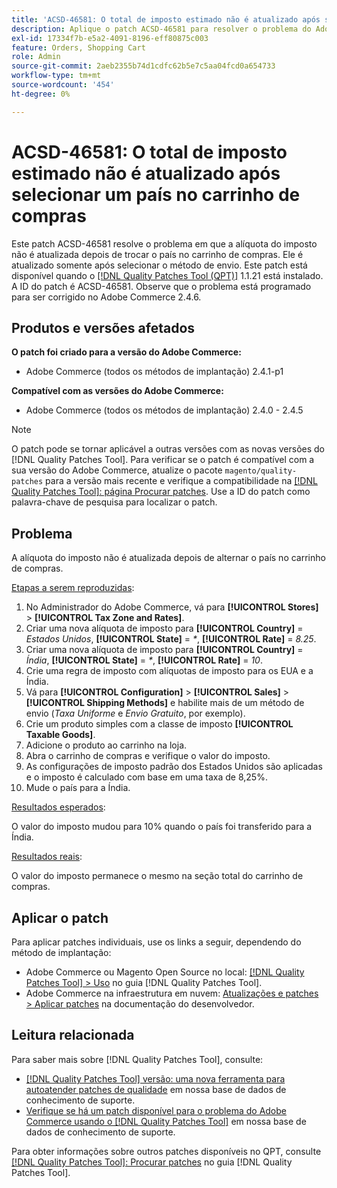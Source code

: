 ```yaml
---
title: 'ACSD-46581: O total de imposto estimado não é atualizado após selecionar um país no carrinho de compras'
description: Aplique o patch ACSD-46581 para resolver o problema do Adobe Commerce, em que a alíquota do imposto não é atualizada após trocar o país no carrinho de compras.
exl-id: 17334f7b-e5a2-4091-8196-eff80875c003
feature: Orders, Shopping Cart
role: Admin
source-git-commit: 2aeb2355b74d1cdfc62b5e7c5aa04fcd0a654733
workflow-type: tm+mt
source-wordcount: '454'
ht-degree: 0%

---
```


# ACSD-46581: O total de imposto estimado não é atualizado após selecionar um país no carrinho de compras

Este patch ACSD-46581 resolve o problema em que a alíquota do imposto não é atualizada depois de trocar o país no carrinho de compras. Ele é atualizado somente após selecionar o método de envio. Este patch está disponível quando o [[!DNL Quality Patches Tool (QPT)]](/help/announcements/adobe-commerce-announcements/magento-quality-patches-released-new-tool-to-self-serve-quality-patches.md) 1.1.21 está instalado. A ID do patch é ACSD-46581. Observe que o problema está programado para ser corrigido no Adobe Commerce 2.4.6.

## Produtos e versões afetados

**O patch foi criado para a versão do Adobe Commerce:**
* Adobe Commerce (todos os métodos de implantação) 2.4.1-p1

**Compatível com as versões do Adobe Commerce:**
* Adobe Commerce (todos os métodos de implantação) 2.4.0 - 2.4.5

>[!NOTE]
>
>O patch pode se tornar aplicável a outras versões com as novas versões do [!DNL Quality Patches Tool]. Para verificar se o patch é compatível com a sua versão do Adobe Commerce, atualize o pacote `magento/quality-patches` para a versão mais recente e verifique a compatibilidade na [[!DNL Quality Patches Tool]: página Procurar patches](https://experienceleague.adobe.com/tools/commerce-quality-patches/index.html). Use a ID do patch como palavra-chave de pesquisa para localizar o patch.

## Problema

A alíquota do imposto não é atualizada depois de alternar o país no carrinho de compras.

<u>Etapas a serem reproduzidas</u>:

1. No Administrador do Adobe Commerce, vá para **[!UICONTROL Stores]** > **[!UICONTROL Tax Zone and Rates]**.
1. Criar uma nova alíquota de imposto para **[!UICONTROL Country]** = _Estados Unidos_, **[!UICONTROL State]** = _*_, **[!UICONTROL Rate]** = _8.25_.
1. Criar uma nova alíquota de imposto para **[!UICONTROL Country]** = _Índia_, **[!UICONTROL State]** = _*_, **[!UICONTROL Rate]** = _10_.
1. Crie uma regra de imposto com alíquotas de imposto para os EUA e a Índia.
1. Vá para **[!UICONTROL Configuration]** > **[!UICONTROL Sales]** > **[!UICONTROL Shipping Methods]** e habilite mais de um método de envio (_Taxa Uniforme_ e _Envio Gratuito_, por exemplo).
1. Crie um produto simples com a classe de imposto **[!UICONTROL Taxable Goods]**.
1. Adicione o produto ao carrinho na loja.
1. Abra o carrinho de compras e verifique o valor do imposto.
1. As configurações de imposto padrão dos Estados Unidos são aplicadas e o imposto é calculado com base em uma taxa de 8,25%.
1. Mude o país para a Índia.

<u>Resultados esperados</u>:

O valor do imposto mudou para 10% quando o país foi transferido para a Índia.

<u>Resultados reais</u>:

O valor do imposto permanece o mesmo na seção total do carrinho de compras.

## Aplicar o patch

Para aplicar patches individuais, use os links a seguir, dependendo do método de implantação:

* Adobe Commerce ou Magento Open Source no local: [[!DNL Quality Patches Tool] > Uso](https://experienceleague.adobe.com/docs/commerce-operations/tools/quality-patches-tool/usage.html) no guia [!DNL Quality Patches Tool].
* Adobe Commerce na infraestrutura em nuvem: [Atualizações e patches > Aplicar patches](https://experienceleague.adobe.com/en/docs/commerce-cloud-service/user-guide/develop/upgrade/apply-patches) na documentação do desenvolvedor.

## Leitura relacionada

Para saber mais sobre [!DNL Quality Patches Tool], consulte:

* [[!DNL Quality Patches Tool] versão: uma nova ferramenta para autoatender patches de qualidade](/help/announcements/adobe-commerce-announcements/magento-quality-patches-released-new-tool-to-self-serve-quality-patches.md) em nossa base de dados de conhecimento de suporte.
* [Verifique se há um patch disponível para o problema do Adobe Commerce usando o [!DNL Quality Patches Tool]](/help/support-tools/patches-available-in-qpt-tool/check-patch-for-magento-issue-with-magento-quality-patches.md) em nossa base de dados de conhecimento de suporte.

Para obter informações sobre outros patches disponíveis no QPT, consulte [[!DNL Quality Patches Tool]: Procurar patches](https://experienceleague.adobe.com/tools/commerce-quality-patches/index.html) no guia [!DNL Quality Patches Tool].
